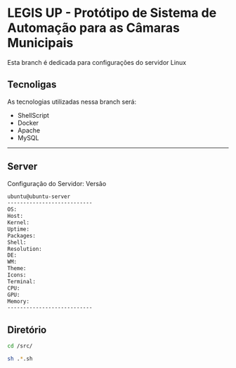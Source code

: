 # LEGIS UP - Protótipo de Sistema de Automação para as Câmaras Municipais
Esta branch é dedicada para configurações do servidor Linux 

## Tecnoligas

As tecnologias utilizadas nessa branch será:
 - ShellScript
 - Docker
 - Apache
 - MySQL
---

## Server
 Configuração do Servidor:
 Versão


~~~bash
ubuntu@ubuntu-server
--------------------------- 
OS: 
Host: 
Kernel: 
Uptime: 
Packages: 
Shell: 
Resolution: 
DE: 
WM: 
Theme: 
Icons: 
Terminal: 
CPU: 
GPU: 
Memory:
--------------------------- 
~~~
 ## Diretório
~~~bash
cd /src/

sh .*.sh

~~~
 ## 
 